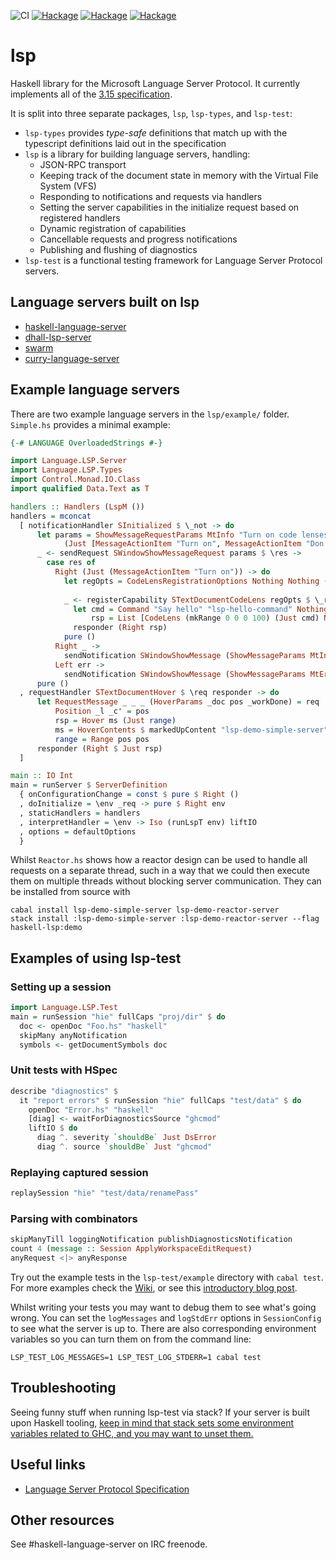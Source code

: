 ![CI](https://github.com/alanz/lsp/workflows/Haskell%20CI/badge.svg)
[![Hackage](https://img.shields.io/hackage/v/lsp?label=lsp)](https://hackage.haskell.org/package/lsp)
[![Hackage](https://img.shields.io/hackage/v/lsp?label=lsp-types)](https://hackage.haskell.org/package/lsp-types)
[![Hackage](https://img.shields.io/hackage/v/lsp?label=lsp-test)](https://hackage.haskell.org/package/lsp-test)

# lsp
Haskell library for the Microsoft Language Server Protocol.
It currently implements all of the [3.15 specification](https://microsoft.github.io/language-server-protocol/specifications/specification-3-15/).

It is split into three separate packages, `lsp`, `lsp-types`, and `lsp-test`:
- `lsp-types` provides *type-safe* definitions that match up with the
typescript definitions laid out in the specification
- `lsp` is a library for building language servers, handling:
  - JSON-RPC transport
  - Keeping track of the document state in memory with the Virtual File System (VFS)
  - Responding to notifications and requests via handlers
  - Setting the server capabilities in the initialize request based on registered handlers
  - Dynamic registration of capabilities
  - Cancellable requests and progress notifications
  - Publishing and flushing of diagnostics
- `lsp-test` is a functional testing framework for Language Server Protocol servers.

## Language servers built on lsp
- [haskell-language-server](https://github.com/haskell/haskell-language-server)
- [dhall-lsp-server](https://github.com/dhall-lang/dhall-haskell/tree/master/dhall-lsp-server#readme)
- [swarm](https://github.com/byorgey/swarm/blob/main/src/Swarm/Language/LSP.hs)
- [curry-language-server](https://github.com/fwcd/curry-language-server)

## Example language servers
There are two example language servers in the `lsp/example/` folder. `Simple.hs` provides a minimal example:

```haskell
{-# LANGUAGE OverloadedStrings #-}

import Language.LSP.Server
import Language.LSP.Types
import Control.Monad.IO.Class
import qualified Data.Text as T

handlers :: Handlers (LspM ())
handlers = mconcat
  [ notificationHandler SInitialized $ \_not -> do
      let params = ShowMessageRequestParams MtInfo "Turn on code lenses?"
            (Just [MessageActionItem "Turn on", MessageActionItem "Don't"])
      _ <- sendRequest SWindowShowMessageRequest params $ \res ->
        case res of
          Right (Just (MessageActionItem "Turn on")) -> do
            let regOpts = CodeLensRegistrationOptions Nothing Nothing (Just False)
              
            _ <- registerCapability STextDocumentCodeLens regOpts $ \_req responder -> do
              let cmd = Command "Say hello" "lsp-hello-command" Nothing
                  rsp = List [CodeLens (mkRange 0 0 0 100) (Just cmd) Nothing]
              responder (Right rsp)
            pure ()
          Right _ ->
            sendNotification SWindowShowMessage (ShowMessageParams MtInfo "Not turning on code lenses")
          Left err ->
            sendNotification SWindowShowMessage (ShowMessageParams MtError $ "Something went wrong!\n" <> T.pack (show err))
      pure ()
  , requestHandler STextDocumentHover $ \req responder -> do
      let RequestMessage _ _ _ (HoverParams _doc pos _workDone) = req
          Position _l _c' = pos
          rsp = Hover ms (Just range)
          ms = HoverContents $ markedUpContent "lsp-demo-simple-server" "Hello world"
          range = Range pos pos
      responder (Right $ Just rsp)
  ]

main :: IO Int
main = runServer $ ServerDefinition
  { onConfigurationChange = const $ pure $ Right ()
  , doInitialize = \env _req -> pure $ Right env
  , staticHandlers = handlers
  , interpretHandler = \env -> Iso (runLspT env) liftIO
  , options = defaultOptions
  }
```

Whilst `Reactor.hs` shows how a reactor design can be used to handle all
requests on a separate thread, such in a way that we could then execute them on
multiple threads without blocking server communication. They can be installed
from source with

    cabal install lsp-demo-simple-server lsp-demo-reactor-server
    stack install :lsp-demo-simple-server :lsp-demo-reactor-server --flag haskell-lsp:demo
    
## Examples of using lsp-test

### Setting up a session

```haskell
import Language.LSP.Test
main = runSession "hie" fullCaps "proj/dir" $ do
  doc <- openDoc "Foo.hs" "haskell"
  skipMany anyNotification
  symbols <- getDocumentSymbols doc
```

### Unit tests with HSpec

```haskell
describe "diagnostics" $
  it "report errors" $ runSession "hie" fullCaps "test/data" $ do
    openDoc "Error.hs" "haskell"
    [diag] <- waitForDiagnosticsSource "ghcmod"
    liftIO $ do
      diag ^. severity `shouldBe` Just DsError
      diag ^. source `shouldBe` Just "ghcmod"
```

### Replaying captured session
```haskell
replaySession "hie" "test/data/renamePass"
```

### Parsing with combinators
```haskell
skipManyTill loggingNotification publishDiagnosticsNotification
count 4 (message :: Session ApplyWorkspaceEditRequest)
anyRequest <|> anyResponse
```

Try out the example tests in the `lsp-test/example` directory with `cabal test`.
For more examples check the [Wiki](https://github.com/bubba/lsp-test/wiki/Introduction), or see this [introductory blog post](https://lukelau.me/haskell/posts/lsp-test/).

Whilst writing your tests you may want to debug them to see what's going wrong.
You can set the `logMessages` and `logStdErr` options in `SessionConfig` to see what the server is up to.
There are also corresponding environment variables so you can turn them on from the command line:
```
LSP_TEST_LOG_MESSAGES=1 LSP_TEST_LOG_STDERR=1 cabal test
```

## Troubleshooting
Seeing funny stuff when running lsp-test via stack? If your server is built upon Haskell tooling, [keep in mind that stack sets some environment variables related to GHC, and you may want to unset them.](https://github.com/alanz/haskell-ide-engine/blob/bfb16324d396da71000ef81d51acbebbdaa854ab/test/utils/TestUtils.hs#L290-L298)

## Useful links

- [Language Server Protocol Specification](https://github.com/Microsoft/language-server-protocol/blob/master/protocol.md)

## Other resources

See #haskell-language-server  on IRC freenode.

